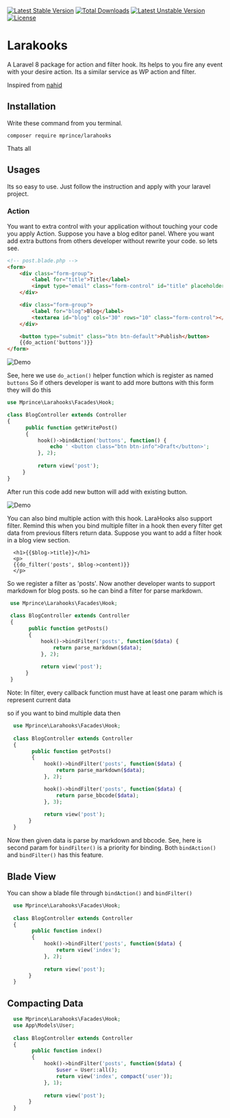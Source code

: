 [![Latest Stable Version](https://poser.pugx.org/mprince/larahooks/v/stable)](https://packagist.org/packages/mprince/larahooks)
[![Total Downloads](https://poser.pugx.org/mprince/larahooks/downloads)](https://packagist.org/packages/mprince/larahooks)
[![Latest Unstable Version](https://poser.pugx.org/mprince/larahooks/v/unstable)](https://packagist.org/packages/mprince/larahooks) 
[![License](https://poser.pugx.org/mprince/larahooks/license)](https://packagist.org/packages/mprince/larahooks)

# Larakooks

A Laravel 8 package for action and filter hook. Its helps to you fire any event with your desire action. Its a similar service as WP action and filter.

Inspired from [nahid](https://github.com/nahid/hookr)
  
## Installation

Write these command from you terminal.

```shell
composer require mprince/larahooks
```

Thats all

## Usages

 Its so easy to use. Just follow the instruction and apply with your laravel project.
 
### Action

You want to extra control with your application without touching your code you apply Action. Suppose you have a blog editor panel. Where you want add extra buttons from others developer without rewrite your code.
so lets see.


  ```html
  <!-- post.blade.php -->
  <form>
      <div class="form-group">
          <label for="title">Title</label>
          <input type="email" class="form-control" id="title" placeholder="Email">
      </div>

      <div class="form-group">
          <label for="blog">Blog</label>
          <textarea id="blog" cols="30" rows="10" class="form-control"></textarea>
      </div>

      <button type="submit" class="btn btn-default">Publish</button>
      {{do_action('buttons')}}
  </form>
  ```
  
  
  ![Demo](http://i.imgur.com/xqN1brq.png "demo")
  
  See, here we use `do_action()` helper function which is register as named `buttons`
  So if others developer is want to add more buttons with this form they will do this
  
  ```php
  use Mprince\Larahooks\Facades\Hook;
  
  class BlogController extends Controller
  {
        public function getWritePost()
        {
            hook()->bindAction('buttons', function() {
                echo ' <button class="btn btn-info">Draft</button>';
            }, 2);
            
            return view('post');
       }
  }
  ```
  
  After run this code add new button will add with existing button. 
  
  

  ![Demo](http://i.imgur.com/Udy1TkG.png "demo")

  You can also bind multiple action with this hook. LaraHooks also support filter. Remind this when you bind multiple filter in a hook then every filter get data from previous filters return data. Suppose you want to add a filter hook in a blog view section.

```
  <h1>{{$blog->title}}</h1>
  <p>
  {{do_filter('posts', $blog->content)}}
  </p>
```

So we register a filter as 'posts'. Now another developer wants to support markdown for blog posts. so he can bind a filter for parse markdown.


 ```php
  use Mprince\Larahooks\Facades\Hook;
  
  class BlogController extends Controller
  {
        public function getPosts()
        {
            hook()->bindFilter('posts', function($data) {
                return parse_markdown($data);
            }, 2);
            
            return view('post');
       }
  }
  ```

  Note: In filter, every callback function must have at least one param which is represent current data

  so if you want to bind multiple data then

```php
  use Mprince\Larahooks\Facades\Hook;
  
  class BlogController extends Controller
  {
        public function getPosts()
        {
            hook()->bindFilter('posts', function($data) {
                return parse_markdown($data);
            }, 2);

            hook()->bindFilter('posts', function($data) {
                return parse_bbcode($data);
            }, 3);
            
            return view('post');
       }
  }
  ```

  Now then given data is parse by markdown and bbcode. See, here is second param for `bindFilter()` is a priority for binding. Both `bindAction()` and `bindFilter()` has this feature.

  ## Blade View

  You can show a blade file through `bindAction()` and `bindFilter()`

```php
  use Mprince\Larahooks\Facades\Hook;
  
  class BlogController extends Controller
  {
        public function index()
        {
            hook()->bindFilter('posts', function($data) {
                return view('index');
            }, 2);
            
            return view('post');
       }
  }
  ```

  ## Compacting Data

```php
  use Mprince\Larahooks\Facades\Hook;
  use App\Models\User;
  
  class BlogController extends Controller
  {
        public function index()
        {
            hook()->bindFilter('posts', function($data) {
                $user = User::all();
                return view('index', compact('user'));
            }, 1);
            
            return view('post');
       }
  }
  ```
